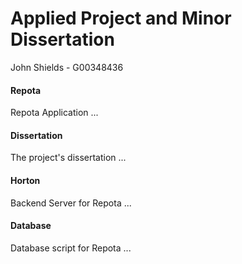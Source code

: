 # Applied Project and Minor Dissertation
John Shields - G00348436

#### Repota 
Repota Application ...
#### Dissertation
The project's dissertation ...
#### Horton
Backend Server for Repota ...
#### Database
Database script for Repota ...

